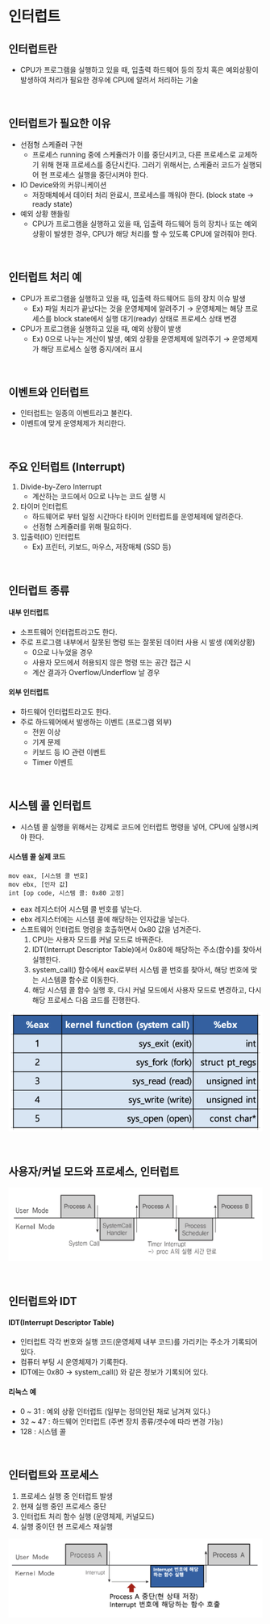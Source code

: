 # 인터럽트

## 인터럽트란
* CPU가 프로그램을 실행하고 있을 때, 입출력 하드웨어 등의 장치 혹은 예외상황이 발생하여 처리가 필요한 경우에 CPU에 알려서 처리하는 기술

<br />

## 인터럽트가 필요한 이유
* 선점형 스케쥴러 구현
  * 프로세스 running 중에 스케쥴러가 이를 중단시키고, 다른 프로세스로 교체하기 위해 현재 프로세스를 중단시킨다. 그러기 위해서는, 스케쥴러 코드가 실행되어 현 프로세스 실행을 중단시켜야 한다.
* IO Device와의 커뮤니케이션
  * 저장매체에서 데이터 처리 완료시, 프로세스를 깨워야 한다. (block state → ready state)
* 예외 상황 핸들링
  * CPU가 프로그램을 실행하고 있을 때, 입출력 하드웨어 등의 장치나 또는 예외상황이 발생한 경우, CPU가 해당 처리를 할 수 있도록 CPU에 알려줘야 한다.

<br />

## 인터럽트 처리 예
* CPU가 프로그램을 실행하고 있을 때, 입출력 하드웨어드  등의 장치 이슈 발생
  * Ex) 파일 처리가 끝났다는 것을 운영체제에 알려주기 → 운영체제는 해당 프로세스를 block state에서 실행 대기(ready) 상태로 프로세스 상태 변경
* CPU가 프로그램을 실행하고 있을 때, 예외 상황이 발생
  * Ex) 0으로 나누는 게산이 발생, 예외 상황을 운영체제에 알려주기 → 운영체제가 해당 프로세스 실행 중지/에러 표시

<br />

## 이벤트와 인터럽트
* 인터럽트는 일종의 이벤트라고 불린다.
* 이벤트에 맞게 운영체제가 처리한다.

<br />

## 주요 인터럽트 (Interrupt)
1. Divide-by-Zero Interrupt
   * 계산하는 코드에서 0으로 나누는 코드 실행 시
2. 타이머 인터럽트
   * 하드웨어로 부터 일정 시간마다 타이머 인터럽트를 운영체제에 알려준다.
   * 선점형 스케쥴러를 위해 필요하다.
3. 입출력(IO) 인터럽트
   * Ex) 프린터, 키보드, 마우스, 저장매체 (SSD 등)

<br />

## 인터럽트 종류
#### 내부 인터럽트
* 소프트웨어 인터럽트라고도 한다.
* 주로 프로그램 내부에서 잘못된 명렁 또는 잘못된 데이터 사용 시 발생 (예외상황)
  * 0으로 나누었을 경우
  * 사용자 모드에서 허용되지 않은 명령 또는 공간 접근 시
  * 계산 결과가 Overflow/Underflow 날 경우

#### 외부 인터럽트
* 하드웨어 인터럽트라고도 한다.
* 주로 하드웨어에서 발생하는 이벤트 (프로그램 외부)
  * 전원 이상
  * 기계 문제
  * 키보드 등 IO 관련 이벤트
  * Timer 이벤트

<br />

## 시스템 콜 인터럽트
* 시스템 콜 실행을 위해서는 강제로 코드에 인터럽트 명령을 넣어, CPU에 실행시켜야 한다.

#### 시스템 콜 실제 코드
```
mov eax, [시스템 콜 번호]
mov ebx, [인자 값]
int [op code, 시스템 콜: 0x80 고정]
```
* eax 레지스터어 시스템 콜 번호를 넣는다.
* ebx 레지스터에는 시스템 콜에 해당하는 인자값을 넣는다.
* 스프트웨어 인터럽트 명령을 호출하면서 0x80 값을 넘겨준다.
  1. CPU는 사용자 모드를 커널 모드로 바꿔준다.
  2. IDT(Interrupt Descriptor Table)에서 0x80에 해당하는 주소(함수)를 찾아서 실행한다.
  3. system_call() 함수에서 eax로부터 시스템 콜 번호를 찾아서, 해당 번호에 맞는 시스템콜 함수로 이동한다.
  4. 해당 시스템 콜 함수 실행 후, 다시 커널 모드에서 사용자 모드로 변경하고, 다시 해당 프로세스 다음 코드를 진행한다.

![](images/05_01.png)

<br />

## 사용자/커널 모드와 프로세스, 인터럽트

![](images/05_02.png)

<br />

## 인터럽트와 IDT

#### IDT(Interrupt Descriptor Table)
* 인터럽트 각각 번호와 실행 코드(운영체제 내부 코드)를 가리키는 주소가 기록되어 있다.
* 컴퓨터 부팅 시 운영체제가 기록한다.
* IDT에는 0x80 → system_call() 와 같은 정보가 기록되어 있다.

#### 리눅스 예
* 0 ~ 31 : 예외 상황 인터럽트 (일부는 정의안된 채로 남겨져 있다.)
* 32 ~ 47 : 하드웨어 인터럽트 (주변 장치 종류/갯수에 따라 변경 가능)
* 128 : 시스템 콜

<br />

## 인터럽트와 프로세스
1. 프로세스 실행 중 인터럽트 발생
2. 현재 실행 중인 프로세스 중단
3. 인터럽트 처리 함수 실행 (운영체제, 커널모드)
4. 실행 중이던 현 프로세스 재실행

![](images/05_03.png)
